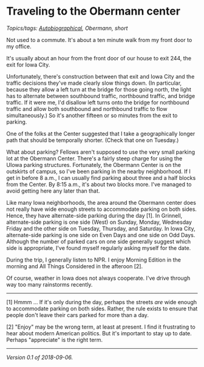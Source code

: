 Traveling to the Obermann center
================================

*Topics/tags: [Autobiographical](index-autobiographical), Obermann, short*

Not used to a commute.  It's about a ten minute walk from my front door
to my office.

It's usually about an hour from the front door of our house to exit 244,
the exit for Iowa City.

Unfortunately, there's construction between that exit and Iowa City and
the traffic decisions they've made clearly slow things down.  (In particular,
because they allow a left turn at the bridge for those going north, the
light has to alternate between southbound traffic, northbound traffic,
and bridge traffic.  If it were me, I'd disallow left turns onto the
bridge for northbound traffic and allow both southbound and northbound
traffic to flow simultaneously.)  So it's another fifteen or so minutes
from the exit to parking.  

One of the folks at the Center suggested that I take a geographically
longer path that should be temporally shorter.  (Check that one on
Tuesday.)

What about parking?  Fellows aren't supposed to use the very small parking 
lot at the Obermann Center.  There's a fairly steep charge for using the
UIowa parking structures.  Fortunately, the Obermann Center is on
the outskirts of campus, so I've been parking in the nearby neighborhood.
If I get in before 8 a.m., I can usually find parking about three and a
half blocks from the Center.  By 8:15 a.m., it's about two blocks more. 
I've managed to avoid getting here any later than that.

Like many Iowa neighborhoods, the area around the Obermann center does
not really have wide enough streets to accommodate parking on both sides.
Hence, they have alternate-side parking during the day [1].  In Grinnell,
alternate-side parking is one side (West) on Sunday, Monday, Wednesday Friday
and the other side on Tuesday, Thursday, and Saturday.  In Iowa City,
alternate-side parking is one side on Even Days and one side on Odd Days.
Although the number of parked cars on one side generally suggest which
side is appropriate, I've found myself regularly asking myself for the
date.

During the trip, I generally listen to NPR.  I enjoy Morning Edition
in the morning and All Things Considered in the afteroon [2].

Of course, weather in Iowa does not always cooperate.  I've drive through
way too many rainstorms recently.

---

[1] Hmmm ... If it's only during the day, perhaps the streets *are*
wide enough to accommodate parking on both sides.  Rather, the rule
exists to ensure that people don't leave their cars parked for more
than a day.

[2] "Enjoy" may be the wrong term, at least at present.  I find it
frustrating to hear about modern American politics.  But it's important
to stay up to date.  Perhaps "appreciate" is the right term.

---

*Version 0.1 of 2018-09-06.*
